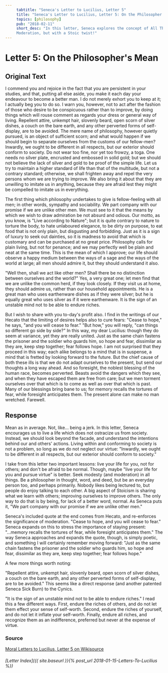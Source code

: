 ```yaml
---
     tabtitle: "Seneca's Letter to Lucilius, Letter 5"
     title: "Seneca's Letter to Lucilius, Letter 5: On the Philosopher's Mean"
     topics: [philosophy]
     pub: "2018-02-11"
     short_desc: "In this letter, Seneca explores the concept of All Things in
     Moderation, but with a Stoic twist!"
---
```


# Letter 5: On the Philosopher's Mean

## Original Text

I commend you and rejoice in the fact that you are persistent in your studies,
and that, putting all else aside, you make it each day your endeavour to become
a better man. I do not merely exhort you to keep at it; I actually beg you to do
so. I warn you, however, not to act after the fashion of those who desire to be
conspicuous rather than to improve, by doing things which will rouse comment as
regards your dress or general way of living. Repellent attire, unkempt hair,
slovenly beard, open scorn of silver dishes, a couch on the bare earth, and any
other perverted forms of self-display, are to be avoided. The mere name of
philosophy, however quietly pursued, is an object of sufficient scorn; and what
would happen if we should begin to separate ourselves from the customs of our
fellow-men? Inwardly, we ought to be different in all respects, but our exterior
should conform to society.  Do not wear too fine, nor yet too frowzy, a toga.
One needs no silver plate, encrusted and embossed in solid gold; but we should
not believe the lack of silver and gold to be proof of the simple life. Let us
try to maintain a higher standard of life than that of the multitude, but not a
contrary standard; otherwise, we shall frighten away and repel the very persons
whom we are trying to improve. We also bring it about that they are unwilling to
imitate us in anything, because they are afraid lest they might be compelled to
imitate us in everything.

The first thing which philosophy undertakes to give is fellow-feeling with all
men; in other words, sympathy and sociability. We part company with our promise
if we are unlike other men. We must see to it that the means by which we wish to
draw admiration be not absurd and odious. Our motto, as you know, is "Live
according to Nature"; but it is quite contrary to nature to torture the body, to
hate unlaboured elegance, to be dirty on purpose, to eat food that is not only
plain, but disgusting and forbidding.  Just as it is a sign of luxury to seek
out dainties, so it is madness to avoid that which is customary and can be
purchased at no great price. Philosophy calls for plain living, but not for
penance; and we may perfectly well be plain and neat at the same time. This is
the mean of which I approve; our life should observe a happy medium between the
ways of a sage and the ways of the world at large; all men should admire it, but
they should understand it also.

"Well then, shall we act like other men? Shall there be no distinction between
ourselves and the world?" Yes, a very great one; let men find that we are unlike
the common herd, if they look closely. If they visit us at home, they should
admire us, rather than our household appointments. He is a great man who uses
earthenware dishes as if they were silver; but he is equally great who uses
silver as if it were earthenware. It is the sign of an unstable mind not to be
able to endure riches.

But I wish to share with you to-day's profit also. I find in the writings of
our Hecato that the limiting of desires helps also to cure fears: "Cease to
hope," he says, "and you will cease to fear." "But how," you will reply, "can
things so different go side by side?" In this way, my dear Lucilius: though they
do seem at variance, yet they are really united. Just as the same chain fastens
the prisoner and the soldier who guards him, so hope and fear, dissimilar as
they are, keep step together; fear follows hope.  I am not surprised that they
proceed in this way; each alike belongs to a mind that is in suspense, a mind
that is fretted by looking forward to the future. But the chief cause of both
these ills is that we do not adapt ourselves to the present, but send our
thoughts a long way ahead. And so foresight, the noblest blessing of the human
race, becomes perverted.  Beasts avoid the dangers which they see, and when they
have escaped them are free from care; but we men torment ourselves over that
which is to come as well as over that which is past. Many of our blessings bring
bane to us; for memory recalls the tortures of fear, while foresight anticipates
them. The present alone can make no man wretched. Farewell.

## Response

Mean as in average. Not, like... being a jerk. In this letter, Seneca encourages
us to live a life which does not ostracize us from society. Instead, we should
look beyond the facade, and understand the intentions behind our and others'
actions. Living within and conforming to society is not a problem, so long as we
do not neglect our virtue: "Inwardly, we ought to be different in all respects,
but our exterior should conform to society." 

I take from this letter two important lessons: live your life for you, not for
others; and don't be afraid to be normal. Though, maybe "live your life for you
and pursue virtue" is better. Seek modesty (and moderation) in all things. Be a
philosopher in thought, word, and deed, but be an everyday person too, and
perhaps primarily. Nobody likes being lectured to, but people do enjoy talking
to each other. A big aspect of Stoicism is sharing what we learn with others;
improving ourselves to improve others. The only way to do that is by being, for
lack of a better word, normal. As Seneca puts it, "We part company with our
promise if we are unlike other men."

Seneca's included quote at the end comes from Hecato, and re-enforces the
significance of moderation. "Cease to hope, and you will cease to fear." Seneca
expands on this to stress the importance of staying present: "...memory recalls
the tortures of fear, while foresight anticipates them." The way Seneca
approaches and expands the quote, though, is simply poetic, and something I will
certainly remember moving forward: "Just as the same chain fastens the prisoner
and the soldier who guards him, so hope and fear, dissimilar as they are, keep
step together; fear follows hope."

A few more things worth noting:

"Repellent attire, unkempt hair, slovenly beard, open scorn of silver dishes, a
couch on the bare earth, and any other perverted forms of self-display, are to
be avoided." This seems like a direct response (and another patented Seneca Sick
Burn) to the Cynics.

"It is the sign of an unstable mind not to be able to endure riches." I read
this a few different ways. First, endure the riches of others, and do not let
them effect your sense of self-worth. Second, endure the riches of yourself, and
do not let it inflate your self-worth. Finally, endure all riches, and recognize
them as an indifference, preferred but never at the expense of virtue.

### Source

[Moral Letters to Lucilius, Letter 5 on Wikisource](
https://en.wikisource.org/wiki/Moral_letters_to_Lucilius/Letter_5)

###### [Letter Index]({{ site.baseurl }}{% post_url 2018-01-15-Letters-To-Lucilius %})
